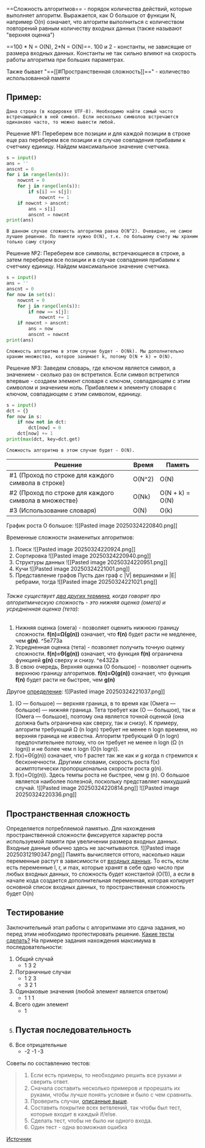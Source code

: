 ==Сложность алгоритмов== - порядок количества действий, которые выполняет алгоритм. Выражается, как O большое от функции N, например O(n) означает, что алгоритм выполниться с количеством повторений равным количеству входных данных (также называют "верхняя оценка")

==100 * N = O(N), 2*N = O(N)==. 100 и 2 - константы, не зависящие от размера входных данных. Константы не так сильно влияют на скорость работы алгоритма при больших параметрах. 

Также бывает "==[[#Пространственная сложность]]==" - количество использованной памяти


## Пример:
	Дана строка (в кодировке UTF-8). Необходимо найти самый часто встречающийся в ней символ. Если несколько символов встречаются одинаково часто, то можно вывести любой.


Решение №1:
	Переберем все позиции и для каждой позиции в строке еще раз переберем все позиции и в случае совпадения прибавим к счетчику единицу. Найдем максимальное значение счетчика.
	
```python
s = input()
ans = ''
anscnt = 0
for i in range(len(s)):
	nowcnt = 0
	for j in range(len(s)):
		if s[i] == s[j]:
			nowcnt += 1
	if nowcnt > anscnt:
		ans = s[i]
		anscnt = nowcnt
print(ans)
```
	В данном случае сложность алгоритма равна O(N^2). Очевидно, не самое лучшее решение. По памяти нужно O(N), т.к. по большому счету мы храним только саму строку

Решение №2:
	Переберем все символы, встречающиеся в строке, а затем переберем все позиции и в случае совпадения прибавим к счетчику единицу. Найдем максимальное значение счетчика.
```python
s = input()
ans = ''
anscnt = 0
for now in set(s):
	nowcnt = 0
	for j in range(len(s)):
		if now == s[j]:
			nowcnt += 1
	if nowcnt > anscnt:
		ans = now
		anscnt = nowcnt
print(ans)
```
	Сложность алгоритма в этом случае будет - O(Nk). Мы дополнительно храним множество, которое занимает k, потому O(N + k) = O(N).

Решение №3:
	Заведем словарь, где ключом является символ, а значением - сколько раз он встретился. Если символ встретился впервые - создаем элемент словаря с ключом, совпадающем с этим символом и значением ноль. Прибавляем к элементу словаря с ключом, совпадающем с этим символом, единицу.
```python
s = input()
dct = {}
for now in s:
	if now not in dct:
		dct[now] = 0
	dct[now] += 1
print(max(dct, key=dct.get)
```
	Сложность алгоритма в этом случае будет - O(N). 


| Решение                                               | Время  | Память          |
| ----------------------------------------------------- | ------ | --------------- |
| #1 (Проход по строке для каждого символа в строке)    | O(N^2) | O(N)            |
| #2 (Проход по строке для каждого символа в множестве) | O(Nk)  | O(N + k) = O(N) |
| #3 (Использование словаря)                            | O(N)   | O(k)            |


График роста О большое:
![[Pasted image 20250324220840.png]]


Временные сложности знаменитых алгоритмов:

1. Поиск
![[Pasted image 20250324220924.png]]
2. Сортировка
![[Pasted image 20250324220940.png]]
3. Структуры данных
![[Pasted image 20250324220951.png]]
4. Кучи
![[Pasted image 20250324221001.png]]
5. Представление графов
Пусть дан граф с |V| вершинами и |E| ребрами, тогда
![[Pasted image 20250324221021.png]]

###### Также существует <u>два других термина</u>, когда говорят про алгоритмическую сложность - это нижняя оценка (омега) и усредненная оценка (тета):

1. Нижняя оценка (омега) - позволяет оценить нижнюю границу сложности. **f(n)=Ω(g(n))** означает, что **f(n)** будет расти не медленее, чем **g(n)**. ^5e773a
2. Усредненная оценка (тета) - позволяет получить точную оценку сложности. **f(n)=Θ(g(n))** означает, что функция **f(n)** ограничена функцией **g(n)** сверху и снизу. ^e4322a
3. В свою очередь, Верхняя оценка (О большое) - позволяет оценить верхнюю границу алгоритмов. **f(n)=O(g(n))** означает, что функция **f(n)** будет расти не быстрее, чем **g(n)**

Другое [определение](https://habr.com/ru/articles/188010/):
![[Pasted image 20250324221037.png]]
1. (О — большое) — верхняя граница, в то время как (Омега — большое) — нижняя граница. Тета требует как (О — большое), так и (Омега — большое), поэтому она является точной оценкой (она должна быть ограничена как сверху, так и снизу). К примеру, алгоритм требующий Ω (n logn) требует не менее n logn времени, но верхняя граница не известна. Алгоритм требующий Θ (n logn) предпочтительнее потому, что он требует не менее n logn (Ω (n logn)) и не более чем n logn (O(n logn)).
2. f(x)=Θ(g(n)) означает, что f растет так же как и g когда n стремится к бесконечности. Другими словами, скорость роста f(x) асимптотически пропорциональна скорости роста g(n).
3. f(x)=O(g(n)). Здесь темпы роста не быстрее, чем g (n). O большое является наиболее полезной, поскольку представляет наихудший случай.
![[Pasted image 20250324220814.png]]
![[Pasted image 20250324220336.png]]

## Пространственная сложность

Определяется потребляемой памятью. Для нахождения пространственной сложности фиксируется характер роста используемой памяти при увеличении размера входных данных. 
Входные данные обычно здесь не засчитываются. 
![[Pasted image 20250312190347.png]]
Память вычисляется оттого, насколько наши переменные растут в зависимости от <u>входных данных</u>. То есть, если есть переменные l, r, и max, которые хранят в себе одно число при любых входных данных, то сложность будет константой (O(1)), а если в начале кода создается дополнительная переменная, которая копирует основной список входных данных, то пространственная сложность будет O(n)
## Тестирование

Заключительный этап работы с алгоритмами это сдача задания, но перед этим необходимо протестировать решение. <u>Какие тесты сделать?</u> На примере задания нахождения максимума в последовательности:
1) Общий случай
   - 1 3 2
2) Пограничные случаи
   - 1 2 3
   - 3 2 1
3) Одинаковые значения (любой элемент является ответом)
   - 1 1 1
4) Всего один элемент	
   -  1
5) Пустая последовательность
   - 
6) Все отрицательные
   - -2 -1 -3

Советы по составлению тестов:
> 1) Если есть примеры, то необходимо решить все руками и сверить ответ.
> 2) Сначала составить несколько примеров и прорешать их руками, чтобы лучше понять условие и было с чем сравнить.
> 3) Проверить случаи, [описанные выше](#Тестирование).
> 4) Составить покрытие всех ветвлений, так чтобы был тест, которые входит в каждый if/else.
> 5) Сделать тест, чтобы не было ни одного входа.
> 6) Один тест - одна возможная ошибка

[Источник](https://youtu.be/QLhqYNsPIVo?t=871)
